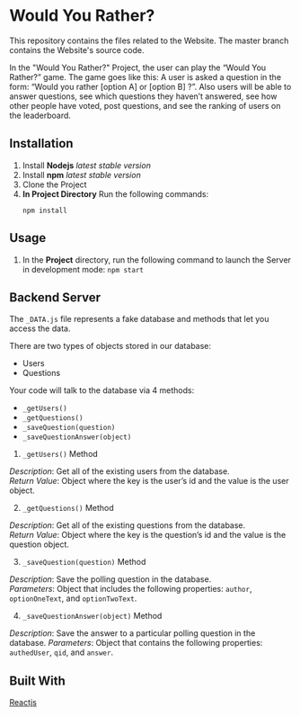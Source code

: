 # Would You Rather?

This repository contains the files related to the Website. The master branch contains the Website's source code.

In the "Would You Rather?" Project, the user can play the “Would You Rather?” game. The game goes like this: A user is asked a question in the form: “Would you rather [option A] or [option B] ?”. Also users will be able to answer questions, see which questions they haven’t answered, see how other people have voted, post questions, and see the ranking of users on the leaderboard.


## Installation

1.  Install  **Nodejs** _latest stable version_
2.  Install  **npm** _latest stable version_
3.  Clone the Project
4.  **In Project Directory** 
	Run the following commands:
	```
	npm install
	```

    
## Usage

1. In the **Project** directory, run the following command to launch the Server in development mode:  `npm start`


## Backend Server

The `_DATA.js` file represents a fake database and methods that let you access the data.

There are two types of objects stored in our database:

* Users
* Questions

Your code will talk to the database via 4 methods:

* `_getUsers()`
* `_getQuestions()`
* `_saveQuestion(question)`
* `_saveQuestionAnswer(object)`

1) `_getUsers()` Method

*Description*: Get all of the existing users from the database.  
*Return Value*: Object where the key is the user’s id and the value is the user object.

2) `_getQuestions()` Method

*Description*: Get all of the existing questions from the database.  
*Return Value*: Object where the key is the question’s id and the value is the question object.

3) `_saveQuestion(question)` Method

*Description*: Save the polling question in the database.  
*Parameters*:  Object that includes the following properties: `author`, `optionOneText`, and `optionTwoText`.

4) `_saveQuestionAnswer(object)` Method

*Description*: Save the answer to a particular polling question in the database.
*Parameters*: Object that contains the following properties: `authedUser`, `qid`, and `answer`.


## Built With

[Reactjs](https://reactjs.org/)


